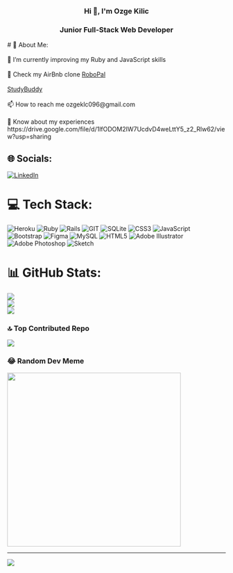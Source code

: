 <h3 align="center">Hi 👋, I'm Ozge Kilic</h3>
<h3 align="center">Junior Full-Stack Web Developer</h3>
 # 💫 About Me:<br><br>
🌱 I’m currently improving my Ruby and JavaScript skills<br><br>🔭 Check my AirBnb clone <a href="https://robopal-728743dc042a.herokuapp.com/">RoboPal</a><br><br> <a href="www.mystuddybuddy.me">StudyBuddy</a><br><br>📫 How to reach me ozgeklc096@gmail.com<br><br>📄 Know about my experiences https://drive.google.com/file/d/1lfODOM2IW7UcdvD4weLttY5_z2_Rlw62/view?usp=sharing


## 🌐 Socials:
[![LinkedIn](https://img.shields.io/badge/LinkedIn-%230077B5.svg?logo=linkedin&logoColor=white)](https://linkedin.com/in/ozge-kilic) 

# 💻 Tech Stack:
![Heroku](https://img.shields.io/badge/heroku-%23430098.svg?style=flat-square&logo=heroku&logoColor=white) ![Ruby](https://img.shields.io/badge/ruby-%23CC342D.svg?style=flat-square&logo=ruby&logoColor=white) ![Rails](https://img.shields.io/badge/rails-%23CC0000.svg?style=flat-square&logo=ruby-on-rails&logoColor=white) ![GIT](https://img.shields.io/badge/Git-fc6d26?style=flat-square&logo=git&logoColor=white) ![SQLite](https://img.shields.io/badge/sqlite-%2307405e.svg?style=flat-square&logo=sqlite&logoColor=white) ![CSS3](https://img.shields.io/badge/css3-%231572B6.svg?style=flat-square&logo=css3&logoColor=white) ![JavaScript](https://img.shields.io/badge/javascript-%23323330.svg?style=flat-square&logo=javascript&logoColor=%23F7DF1E) ![Bootstrap](https://img.shields.io/badge/bootstrap-%23563D7C.svg?style=flat-square&logo=bootstrap&logoColor=white) 	![Figma](https://img.shields.io/badge/figma-%23F24E1E.svg?style=flat-square&logo=figma&logoColor=white) ![MySQL](https://img.shields.io/badge/mysql-%2300f.svg?style=flat-square&logo=mysql&logoColor=white) ![HTML5](https://img.shields.io/badge/html5-%23E34F26.svg?style=flat-square&logo=html5&logoColor=white) ![Adobe Illustrator](https://img.shields.io/badge/adobeillustrator-%23FF9A00.svg?style=flat-square&logo=adobeillustrator&logoColor=white) ![Adobe Photoshop](https://img.shields.io/badge/adobephotoshop-%2331A8FF.svg?style=flat-square&logo=adobephotoshop&logoColor=white) ![Sketch](https://img.shields.io/badge/Sketch-FFB387?style=flat-square&logo=sketch&logoColor=black)
# 📊 GitHub Stats:
![](https://github-readme-stats.vercel.app/api?username=ozgekilic96&theme=city_light&hide_border=true&include_all_commits=false&count_private=false)<br/>
![](https://github-readme-streak-stats.herokuapp.com/?user=ozgekilic96&theme=city_light&hide_border=true)<br/>
![](https://github-readme-stats.vercel.app/api/top-langs/?username=ozgekilic96&theme=city_light&hide_border=true&include_all_commits=false&count_private=false&layout=compact)

### 🔝 Top Contributed Repo
![](https://github-contributor-stats.vercel.app/api?username=ozgekilic96&limit=5&theme=juicyfresh&combine_all_yearly_contributions=true)

### 😂 Random Dev Meme
<img src='https://randommeme-five.vercel.app/' style="height: 400px;"/>

---
[![](https://visitcount.itsvg.in/api?id=ozgekilic96&icon=0&color=0)](https://visitcount.itsvg.in)

<!-- Proudly created with GPRM ( https://gprm.itsvg.in ) -->
